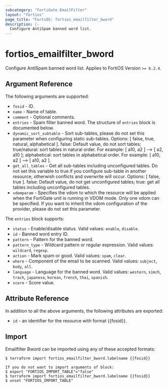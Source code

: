 ```yaml
---
subcategory: "FortiGate EmailFilter"
layout: "fortios"
page_title: "FortiOS: fortios_emailfilter_bword"
description: |-
  Configure AntiSpam banned word list.
---
```


# fortios_emailfilter_bword
Configure AntiSpam banned word list. Applies to FortiOS Version `>= 6.2.4`.

## Argument Reference

The following arguments are supported:

* `fosid` - ID.
* `name` - Name of table.
* `comment` - Optional comments.
* `entries` - Spam filter banned word. The structure of `entries` block is documented below.
* `dynamic_sort_subtable` - Sort sub-tables, please do not set this parameter when configuring static sub-tables. Options: [ false, true, natural, alphabetical ]. false: Default value, do not sort tables; true/natural: sort tables in natural order. For example: [ a10, a2 ] --> [ a2, a10 ]; alphabetical: sort tables in alphabetical order. For example: [ a10, a2 ] --> [ a10, a2 ].
* `get_all_tables` - Get all sub-tables including unconfigured tables. Do not set this variable to true if you configure sub-table in another resource, otherwish conflicts and overwrite will occur. Options: [ false, true ]. false: Default value, do not get unconfigured tables; true: get all tables including unconfigured tables. 
* `vdomparam` - Specifies the vdom to which the resource will be applied when the FortiGate unit is running in VDOM mode. Only one vdom can be specified. If you want to inherit the vdom configuration of the provider, please do not set this parameter.

The `entries` block supports:

* `status` - Enable/disable status. Valid values: `enable`, `disable`.
* `id` - Banned word entry ID.
* `pattern` - Pattern for the banned word.
* `pattern_type` - Wildcard pattern or regular expression. Valid values: `wildcard`, `regexp`.
* `action` - Mark spam or good. Valid values: `spam`, `clear`.
* `where` - Component of the email to be scanned. Valid values: `subject`, `body`, `all`.
* `language` - Language for the banned word. Valid values: `western`, `simch`, `trach`, `japanese`, `korean`, `french`, `thai`, `spanish`.
* `score` - Score value.


## Attribute Reference

In addition to all the above arguments, the following attributes are exported:
* `id` - an identifier for the resource with format {{fosid}}.

## Import

Emailfilter Bword can be imported using any of these accepted formats:
```
$ terraform import fortios_emailfilter_bword.labelname {{fosid}}

If you do not want to import arguments of block:
$ export "FORTIOS_IMPORT_TABLE"="false"
$ terraform import fortios_emailfilter_bword.labelname {{fosid}}
$ unset "FORTIOS_IMPORT_TABLE"
```
